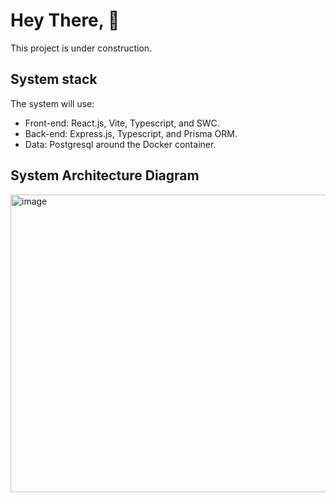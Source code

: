 # Hey There, :wave:
This project is under construction.

## System stack
The system will use:
- Front-end: React.js, Vite, Typescript, and SWC.
- Back-end: Express.js, Typescript, and Prisma ORM.
- Data: Postgresql around the Docker container. 

## System Architecture Diagram 
<img width="1108" height="476" alt="image" src="https://github.com/user-attachments/assets/6ec730a9-20a8-45fe-a452-dd044ca04fd7" />
